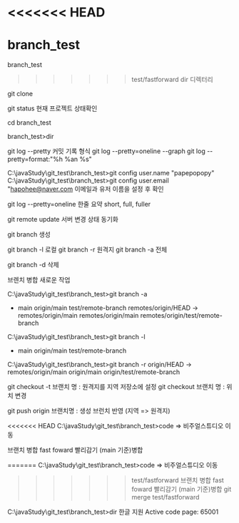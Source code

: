 <<<<<<< HEAD
=======
# branch_test
branch_test


>>>>>>> test/fastforward
dir
디렉터리

git clone

git status
현재 프로젝트 상태확인

cd branch_test

branch_test>dir

git log --pretty
커밋 기록 형식
git log --pretty=oneline --graph
git log --pretty=format:"%h %an %s" 

C:\javaStudy\git_test\branch_test>git config user.name "papepopopy"
C:\javaStudy\git_test\branch_test>git config user.email "hapohee@naver.com
이메일과 유저 이름을 설정 후 확인


git log --pretty=oneline
한줄 요약
short, full, fuller

git remote update
서버 변경 상태 동기화

git branch 생성

git branch -l 로컬
git branch -r 원격지
git branch -a 전체

git branch -d 삭제

브렌치 병합
새로운 작업 



C:\javaStudy\git_test\branch_test>git branch -a
* main
  origin/main
  test/remote-branch
  remotes/origin/HEAD -> remotes/origin/main
  remotes/origin/main
  remotes/origin/test/remote-branch

C:\javaStudy\git_test\branch_test>git branch -l
* main
  origin/main
  test/remote-branch

C:\javaStudy\git_test\branch_test>git branch -r
  origin/HEAD -> remotes/origin/main
  origin/main
  origin/test/remote-branch



git checkout -t  브랜치 명 : 원격지를 지역 저장소에 설정
git checkout 브랜치 명 : 위치 변경

git push origin 브랜치명 : 생성 브런치 반영 (지역 => 원격지)

<<<<<<< HEAD
C:\javaStudy\git_test\branch_test>code => 비주얼스튜디오 이동

브랜치 병합
fast foward 빨리감기 (main 기준)병합

=======
C:\javaStudy\git_test\branch_test>code => 비주얼스튜디오 이동
>>>>>>> test/fastforward
브랜치 병합
fast foward 빨리감기 (main 기준)병합
>git merge test/fastforward

C:\javaStudy\git_test\branch_test>dir
한글 지원
Active code page: 65001
